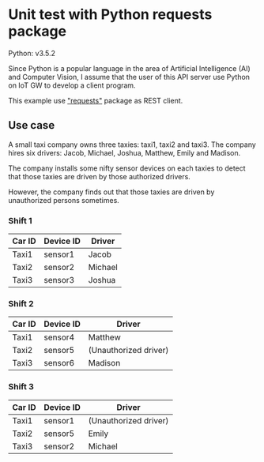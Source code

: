 # Unit test with Python requests package

Python: v3.5.2

Since Python is a popular language in the area of Artificial Intelligence (AI) and Computer Vision, I assume that the user of this API server use Python on IoT GW to develop a client program.

This example use ["requests"](http://docs.python-requests.org/en/master/) package as REST client.

## Use case

A small taxi company owns three taxies: taxi1, taxi2 and taxi3. The company hires six drivers: Jacob, Michael, Joshua, Matthew, Emily and Madison.

The company installs some nifty sensor devices on each taxies to detect that those taxies are driven by those authorized drivers.

However, the company finds out that those taxies are driven by unauthorized persons sometimes.

### Shift 1

|Car ID|Device ID|Driver               |
|------|---------|---------------------|
|Taxi1 |sensor1  |Jacob                |
|Taxi2 |sensor2  |Michael              |
|Taxi3 |sensor3  |Joshua               |

### Shift 2

|Car ID|Device ID|Driver               |
|------|---------|---------------------|
|Taxi1 |sensor4  |Matthew              |
|Taxi2 |sensor5  |(Unauthorized driver)|
|Taxi3 |sensor6  |Madison              |

### Shift 3

|Car ID|Device ID|Driver               |
|------|---------|---------------------|
|Taxi1 |sensor1  |(Unauthorized driver)|
|Taxi2 |sensor5  |Emily                |
|Taxi3 |sensor2  |Michael              |
